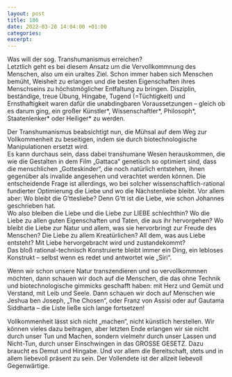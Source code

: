 ```yaml
---
layout: post
title: 186
date: 2022-03-28 14:04:00 +01:00
categories: 
excerpt: 
---
```


Was will der sog. Transhumanismus erreichen?\
Letztlich geht es bei diesem Ansatz um die Vervollkommnung des Menschen, also um ein uraltes Ziel. Schon immer haben sich Menschen bemüht, Weisheit zu erlangen und die besten Eigenschaften ihres Menschseins zu höchstmöglicher Entfaltung zu bringen. Disziplin, beständige, treue Übung, Hingabe, Tugend (=Tüchtigkeit) und Ernsthaftigkeit waren dafür die unabdingbaren Voraussetzungen – gleich ob es darum ging, ein großer Künstler*, Wissenschaftler*, Philosoph*, Staatenlenker* oder Heiliger* zu werden.

Der Transhumanismus beabsichtigt nun, die Mühsal auf dem Weg zur Vollkommenheit zu beseitigen, indem sie durch biotechnologische Manipulationen ersetzt wird.\
Es kann durchaus sein, dass dabei transhumane Wesen herauskommen, die wie die Gestalten in dem Film „Gattaca“ genetisch so optimiert sind, dass die menschlichen „Gotteskinder“, die noch natürlich entstehen, ihnen gegenüber als invalide angesehen und verachtet werden können. Die entscheidende Frage ist allerdings, wo bei solcher wissenschaftlich-rational fundierter Optimierung die Liebe und wo die Nächstenliebe bleibt. Vor allem aber: Wo bleibt die G’ttesliebe? Denn G’tt ist die Liebe, wie schon Johannes geschrieben hat.\
Wo also bleiben die Liebe und die Liebe zur LIEBE schlechthin? Wo die Liebe zu allen guten Eigenschaften und Taten, die aus ihr hervorgehen? Wo bleibt die Liebe zur Natur und allem, was sie hervorbringt zur Freude des Menschen? Die Liebe zu allem Kreatürlichen? All dem, was aus Liebe entsteht? Mit Liebe hervorgebracht wird und zustandekommt?\
Das bloß rational-technisch Konstruierte bleibt immer ein Ding, ein lebloses Konstrukt – selbst wenn es redet und antwortet wie „Siri“.

Wenn wir schon unsere Natur transzendieren und so vervollkommnen möchten, dann schauen wir doch auf die Menschen, die das ohne Technik und biotechnologische gimmicks geschafft haben: mit Herz und Gemüt und Verstand, mit Leib und Seele. Dann schauen wir doch auf Menschen wie Jeshua ben Joseph, „The Chosen“, oder Franz von Assisi oder auf Gautama Siddharta – die Liste ließe sich lange fortsetzen!

Vollkommenheit lässt sich nicht „machen“, nicht künstlich herstellen. Wir können vieles dazu beitragen, aber letzten Ende erlangen wir sie nicht durch unser Tun und Machen, sondern vielmehr durch unser Lassen und Nicht-Tun, durch unser Einschwingen in das GROSSE GESETZ. Dazu braucht es Demut und Hingabe. Und vor allem die Bereitschaft, stets und in allem liebevoll präsent zu sein. Der Vollendete ist der allzeit liebevoll Gegenwärtige.
